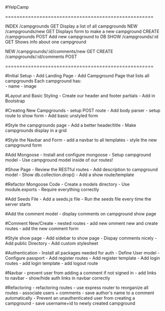 #YelpCamp

====================================================

INDEX     /campgrounds        GET     Display a list of all campgrounds
NEW       /campgrounds/new    GET     Displays form to make a new campground
CREATE    /campgrounds        POST    Add new campground to DB
SHOW      /campgrounds/:id    GET     Shows info about one campground

NEW       /campgrounds/:id/comments/new    GET
CREATE    /campgrounds/:id/comments        POST


====================================================


#Initial Setup
    - Add Landing Page
    - Add Campground Page that lists all campgrounds
        Each campground has:    
            - name
            - image

#Layout and Basic Styling
    - Create our header and footer partials
    - Add in Bootstrap

#Creating New Campgrounds
    - setup POST route
    - Add body parser
    - setup route to show form
    - Add basic unstyled form 

#Style the campgrounds page
    - Add a better header/title
    - Make campgrounds display in a grid

#Style the Navbar and Form
    - add a navbar to all templates
    - style the new campground form

#Add Mongoose
    - Install and configure mongoose
    - Setup campground model
    - Use campground model inside of our routes!

#Show Page
    - Review the RESTful routes
    - Add description to campground model
    - Show db.collection.drop()
    - Add a show route/template  

#Refactor Mongoose Code
    - Create a models directory
    - Use module.exports
    - Require everything correctly

#Add Seeds File
    - Add a seeds.js file
    - Run the seeds file every time the server starts

#Add the comment model
    - display comments on campground show page

#Comment New/Create
    - nested routes
    - add new omment new and create routes
    - add the new comment form

#Style show page
    - Add sidebar to show page
    - Dispay comments nicely
    - Add public Directory
    - Add custom stylesheet

#Authentication 
    - Install all packages needed for auth
    - Define User model
    - Configure passport
    - Add register routes
    - Add register template
    - Add login routes
    - add login template
    - add logout route

#Navbar
    - prevent user from adding a comment if not signed in
    - add links to navbar
    - show/hide auth links in navbar correctly

#Refactoring
    - refactoring routes
    - use express router to reorganize all routes
    - associate users + comments
    - save author's name to a comment automatically
    - Prevent an unauthenticated user from creating a campground
    - save username+id to newly created campground